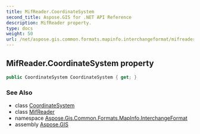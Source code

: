 ```yaml
---
title: MifReader.CoordinateSystem
second_title: Aspose.GIS for .NET API Reference
description: MifReader property. 
type: docs
weight: 50
url: /net/aspose.gis.common.formats.mapinfo.interchangeformat/mifreader/coordinatesystem/
---
```

## MifReader.CoordinateSystem property

```csharp
public CoordinateSystem CoordinateSystem { get; }
```

### See Also

* class [CoordinateSystem](../../../aspose.gis.common.formats.mapinfo/coordinatesystem/)
* class [MifReader](../)
* namespace [Aspose.Gis.Common.Formats.MapInfo.InterchangeFormat](../../mifreader/)
* assembly [Aspose.GIS](../../../)



